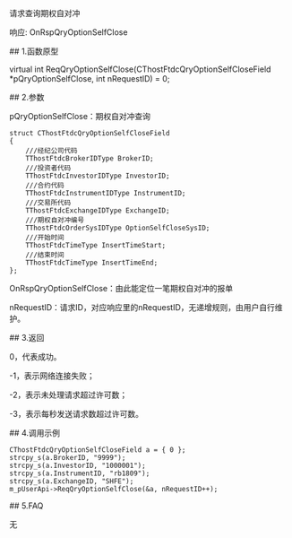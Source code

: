 <p>请求查询期权自对冲</p>
<p>响应: OnRspQryOptionSelfClose</p>
<span class="anchor" id="5bf6d1dc-0fb1-4be7-9b7e-e247b0bd656e"></span>
## 1.函数原型
<p>virtual int ReqQryOptionSelfClose(CThostFtdcQryOptionSelfCloseField *pQryOptionSelfClose, int nRequestID) = 0;</p>
<span class="anchor" id="cf16c263-d944-465a-a16d-3f3e6dee3096"></span>
## 2.参数
<p>pQryOptionSelfClose：期权自对冲查询</p>
<pre><code>struct CThostFtdcQryOptionSelfCloseField
{
    ///经纪公司代码
    TThostFtdcBrokerIDType BrokerID;
    ///投资者代码
    TThostFtdcInvestorIDType InvestorID;
    ///合约代码
    TThostFtdcInstrumentIDType InstrumentID;
    ///交易所代码
    TThostFtdcExchangeIDType ExchangeID;
    ///期权自对冲编号
    TThostFtdcOrderSysIDType OptionSelfCloseSysID;
    ///开始时间
    TThostFtdcTimeType InsertTimeStart;
    ///结束时间
    TThostFtdcTimeType InsertTimeEnd;
};
</code></pre>
<p>OnRspQryOptionSelfClose：由此能定位一笔期权自对冲的报单</p>
<p>nRequestID：请求ID，对应响应里的nRequestID，无递增规则，由用户自行维护。</p>
<span class="anchor" id="14613e2d-cfee-4f17-9e73-b6de14a86015"></span>
## 3.返回
<p>0，代表成功。</p>
<p>-1，表示网络连接失败；</p>
<p>-2，表示未处理请求超过许可数；</p>
<p>-3，表示每秒发送请求数超过许可数。</p>
<span class="anchor" id="c8d262ef-7c58-4bf5-ae30-9dd4d72a1b95"></span>
## 4.调用示例
<pre><code>CThostFtdcQryOptionSelfCloseField a = { 0 };
strcpy_s(a.BrokerID, "9999");
strcpy_s(a.InvestorID, "1000001");
strcpy_s(a.InstrumentID, "rb1809");
strcpy_s(a.ExchangeID, "SHFE");
m_pUserApi-&gt;ReqQryOptionSelfClose(&amp;a, nRequestID++);
</code></pre>
<span class="anchor" id="5e9af1c9-d831-4e05-accf-f600ec121dba"></span>
## 5.FAQ
<p>无</p>
